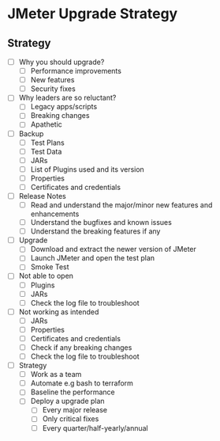 # JMeter Upgrade Strategy

## Strategy

- [ ] Why you should upgrade?
  - [ ] Performance improvements
  - [ ] New features
  - [ ] Security fixes
  
- [ ] Why leaders are so reluctant?
  - [ ] Legacy apps/scripts
  - [ ] Breaking changes
  - [ ] Apathetic

- [ ] Backup 
  - [ ] Test Plans
  - [ ] Test Data
  - [ ] JARs
  - [ ] List of Plugins used and its version
  - [ ] Properties
  - [ ] Certificates and credentials

- [ ] Release Notes
  - [ ] Read and understand the major/minor new features and enhancements
  - [ ] Understand the bugfixes and known issues
  - [ ] Understand the breaking features if any
   
- [ ] Upgrade
  - [ ] Download and extract the newer version of JMeter   
  - [ ] Launch JMeter and open the test plan
  - [ ] Smoke Test

- [ ] Not able to open
  - [ ] Plugins
  - [ ] JARs
  - [ ] Check the log file to troubleshoot

- [ ] Not working as intended
  - [ ] JARs
  - [ ] Properties
  - [ ] Certificates and credentials
  - [ ] Check if any breaking changes
  - [ ] Check the log file to troubleshoot

- [ ] Strategy
  - [ ] Work as a team
  - [ ] Automate e.g bash to terraform
  - [ ] Baseline the performance 
  - [ ] Deploy a upgrade plan
    - [ ] Every major release
    - [ ] Only critical fixes
    - [ ] Every quarter/half-yearly/annual
